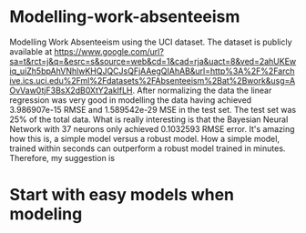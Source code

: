 # Modelling-work-absenteeism
Modelling Work Absenteeism using the UCI dataset. The dataset is publicly available at https://www.google.com/url?sa=t&rct=j&q=&esrc=s&source=web&cd=1&cad=rja&uact=8&ved=2ahUKEwiq_uiZh5bpAhVNhlwKHQJQCJsQFjAAegQIAhAB&url=http%3A%2F%2Farchive.ics.uci.edu%2Fml%2Fdatasets%2FAbsenteeism%2Bat%2Bwork&usg=AOvVaw0tjF3BsX2dB0XtY2aklfLH. After normalizing the data the linear regression was very good in modelling the data having achieved 3.986907e-15 RMSE and 1.589542e-29 MSE in the test set. The test set was 25% of the total data. 
What is really interesting is that the Bayesian Neural Network with 37 neurons only achieved 0.1032593 RMSE error. 
It's amazing how this is, a simple model versus a robust model. How a simple model, trained within seconds can outperform a robust model trained in minutes. Therefore, my suggestion is
# Start with easy models when modeling 
